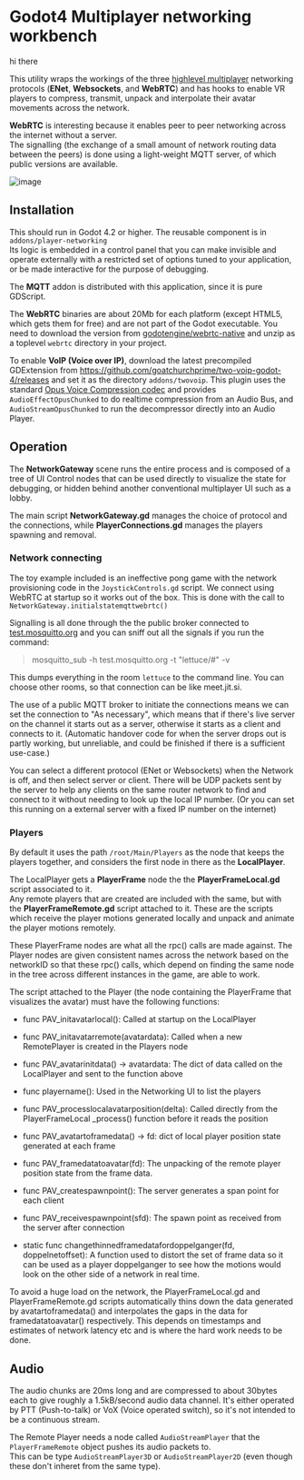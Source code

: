 # Godot4 Multiplayer networking workbench

hi there

This utility wraps the workings of the three [highlevel multiplayer](https://docs.godotengine.org/en/stable/tutorials/networking/high_level_multiplayer.html)
networking protocols (**ENet**, **Websockets**, and **WebRTC**) 
and has hooks to enable VR players to compress, transmit, unpack and interpolate their avatar movements across the network.

**WebRTC** is interesting because it enables peer to peer networking across the internet without a server.  
The signalling (the exchange of a small amount of network routing data between the peers) 
is done using a light-weight MQTT server, of which public versions are available.

![image](https://github.com/goatchurchprime/godot_multiplayer_networking_workbench/assets/677254/b49e2b09-b5cd-46a7-9a75-16d3dd5cf8d9)

## Installation

This should run in Godot 4.2 or higher.  The reusable component is in `addons/player-networking`  
Its logic is embedded in a control panel that you can make invisible and operate externally with a 
restricted set of options tuned to your application, or be made interactive for the purpose of debugging.

The **MQTT** addon is distributed with this application, since it is pure GDScript.

The **WebRTC** binaries are about 20Mb for each platform (except HTML5, which gets them for free) and are 
not part of the Godot executable.  You need to download the version from [godotengine/webrtc-native](https://github.com/godotengine/webrtc-native/releases) 
and unzip as a toplevel `webrtc` directory in your project.

To enable **VoIP (Voice over IP)**, download the latest precompiled GDExtension from https://github.com/goatchurchprime/two-voip-godot-4/releases
and set it as the directory `addons/twovoip`.  This plugin uses the standard [Opus Voice Compression codec](https://opus-codec.org/)
and provides `AudioEffectOpusChunked` to do realtime compression from an Audio Bus, and `AudioStreamOpusChunked` to run the 
decompressor directly into an Audio Player.  

## Operation

The **NetworkGateway** scene runs the entire process and is composed of a tree of UI Control nodes 
that can be used directly to visualize the state for debugging, or hidden behind another conventional multiplayer UI
such as a lobby.

The main script **NetworkGateway.gd** manages the choice of protocol and the connections, while **PlayerConnections.gd** manages 
the players spawning and removal.

### Network connecting

The toy example included is an ineffective pong game with the network provisioning code in the `JoystickControls.gd` script.
We connect using WebRTC at startup so it works out of the box.  This is done with the call to `NetworkGateway.initialstatemqttwebrtc()`

Signalling is all done through the the public broker connected to [test.mosquitto.org](http://test.mosquitto.org/) and you can sniff 
out all the signals if you run the command:

> mosquitto_sub -h test.mosquitto.org -t "lettuce/#" -v

This dumps everything in the room `lettuce` to the command line.  You can choose other rooms, so that connection 
can be like meet.jit.si.  

The use of a public MQTT broker to initiate the connections means we can set the connection to "As necessary", which means 
that if there's live server on the channel it starts out as a server, otherwise it starts as a client and connects to it.
(Automatic handover code for when the server drops out is partly working, but unreliable, and could be finished if 
there is a sufficient use-case.)

You can select a different protocol (ENet or Websockets) when the Network is off, and then select server or client.
There will be UDP packets sent by the server to help any clients on the same router network to find and connect to it 
without needing to look up the local IP number.  (Or you can set this running on a external server with a fixed IP number 
on the internet)

### Players

By default it uses the path `/root/Main/Players` as the node that keeps the players together, and considers the first node in there 
as the **LocalPlayer**.

The LocalPlayer gets a **PlayerFrame** node the the **PlayerFrameLocal.gd** script associated to it.  
Any remote players that are created are included with the same, but with the **PlayerFrameRemote.gd** script attached to it.
These are the scripts which receive the player motions generated locally and unpack and animate the 
player motions remotely. 

These PlayerFrame nodes are what all the rpc() calls are made against.  The Player nodes are given consistent names 
across the network based on the networkID so that these rpc() calls, which depend on finding the same node in the tree across different 
instances in the game, are able to work.

The script attached to the Player (the node containing the PlayerFrame that visualizes the avatar) must have the following functions:

* func PAV_initavatarlocal(): Called at startup on the LocalPlayer

* func PAV_initavatarremote(avatardata): Called when a new RemotePlayer is created in the Players node

* func PAV_avatarinitdata() -> avatardata: The dict of data called on the LocalPlayer and sent to the function above

* func playername(): Used in the Networking UI to list the players

* func PAV_processlocalavatarposition(delta):  Called directly from the PlayerFrameLocal \_process() function before it reads the position

* func PAV_avatartoframedata() -> fd: dict of local player position state generated at each frame

* func PAV_framedatatoavatar(fd):  The unpacking of the remote player position state from the frame data.

* func PAV_createspawnpoint():  The server generates a span point for each client

* func PAV_receivespawnpoint(sfd): The spawn point as received from the server after connection


* static func changethinnedframedatafordoppelganger(fd, doppelnetoffset): A function used to distort the set of frame data so it can be used as a player doppelganger 
to see how the motions would look on the other side of a network in real time.

To avoid a huge load on the network, the PlayerFrameLocal.gd and PlayerFrameRemote.gd scripts automatically thins down the 
data generated by avatartoframedata() and interpolates the gaps in the data for framedatatoavatar() respectively.
This depends on timestamps and estimates of network latency etc and is where the hard work needs to be done.

## Audio

The audio chunks are 20ms long and are compressed to about 30bytes each to give roughly a 1.5kB/second audio data channel.
It's either operated by PTT (Push-to-talk) or VoX (Voice operated switch), so it's not intended to be a continuous stream.

The Remote Player needs a node called `AudioStreamPlayer` that the `PlayerFrameRemote` object pushes its audio packets to.  
This can be type `AudioStreamPlayer3D` or `AudioStreamPlayer2D` (even though these don't inheret from the same type).




